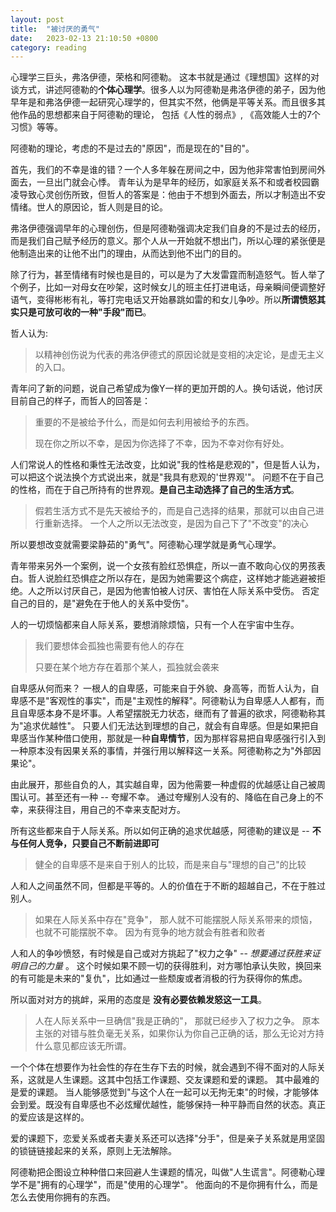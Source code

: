 ```yaml
---
layout: post
title:  "被讨厌的勇气"
date:   2023-02-13 21:10:50 +0800
category: reading
---
```


心理学三巨头，弗洛伊德，荣格和阿德勒。 这本书就是通过《理想国》这样的对谈方式，讲述阿德勒的**个体心理学**。很多人以为阿德勒是弗洛伊德的弟子，因为他早年是和弗洛伊德一起研究心理学的，但其实不然，他俩是平等关系。而且很多其他作品的思想都来自于阿德勒的理论， 包括《人性的弱点》, 《高效能人士的7个习惯》等等。 

阿德勒的理论，考虑的不是过去的"原因"，而是现在的"目的"。

首先，我们的不幸是谁的错？一个人多年躲在房间之中，因为他非常害怕到房间外面去，一旦出门就会心悸。 青年认为是早年的经历，如家庭关系不和或者校园霸凌导致心灵创伤所致，但哲人的答案是：他由于不想到外面去，所以才制造出不安情绪。世人的原因论，哲人则是目的论。

弗洛伊德强调早年的心理创伤，但是阿德勒强调决定我们自身的不是过去的经历，而是我们自己赋予经历的意义。那个人从一开始就不想出门，所以心理的紧张便是他制造出来的让他不出门的理由，从而达到他不出门的目的。

除了行为，甚至情绪有时候也是目的，可以是为了大发雷霆而制造怒气。哲人举了个例子，比如一对母女在吵架，这时候女儿的班主任打进电话，母亲瞬间便调整好语气，变得彬彬有礼，等打完电话又开始暴跳如雷的和女儿争吵。所以**所谓愤怒其实只是可放可收的一种"手段"而已**。 

哲人认为:

> 以精神创伤说为代表的弗洛伊德式的原因论就是变相的决定论，是虚无主义的入口。 

青年问了新的问题，说自己希望成为像Y一样的更加开朗的人。换句话说，他讨厌目前自己的样子，而哲人的回答是：

> 重要的不是被给予什么，而是如何去利用被给予的东西。
> 
> 现在你之所以不幸，是因为你选择了不幸，因为不幸对你有好处。

人们常说人的性格和秉性无法改变，比如说"我的性格是悲观的"，但是哲人认为，可以把这个说法换个方式说出来，就是"我具有悲观的'世界观'"。 问题不在于自己的性格，而在于自己所持有的世界观。**是自己主动选择了自己的生活方式**。 

> 假若生活方式不是先天被给予的，而是自己选择的结果，那就可以由自己进行重新选择。
> 一个人之所以无法改变，是因为自己下了"不改变"的决心

所以要想改变就需要梁静茹的"勇气"。阿德勒心理学就是勇气心理学。

青年带来另外一个案例，说一个女孩有脸红恐惧症，所以一直不敢向心仪的男孩表白。哲人说脸红恐惧症之所以存在，是因为她需要这个病症，这样她才能逃避被拒绝。人之所以讨厌自己，是因为他害怕被人讨厌、害怕在人际关系中受伤。 否定自己的目的，是"避免在于他人的关系中受伤"。 

人的一切烦恼都来自人际关系，要想消除烦恼，只有一个人在宇宙中生存。

> 我们要想体会孤独也需要有他人的存在
> 
> 只要在某个地方存在着那个某人，孤独就会袭来

自卑感从何而来？ 一根人的自卑感，可能来自于外貌、身高等，而哲人认为，自卑感不是"客观性的事实"，而是"主观性的解释"。阿德勒认为自卑感人人都有，而且自卑感本身不是坏事。人希望摆脱无力状态，继而有了普遍的欲求，阿德勒称其为"追求优越性"。 只要人们无法达到理想的自己，就会有自卑感。但是如果把自卑感当作某种借口使用，那就是一种**自卑情节**，因为那样容易把自卑感强行引入到一种原本没有因果关系的事情，并强行用以解释这一关系。阿德勒称之为"外部因果论"。 

由此展开，那些自负的人，其实越自卑，因为他需要一种虚假的优越感让自己被周围认可。甚至还有一种 -- 夸耀不幸。 通过夸耀别人没有的、降临在自己身上的不幸，来获得注目，用自己的不幸来支配对方。

所有这些都来自于人际关系。所以如何正确的追求优越感，阿德勒的建议是 -- **不与任何人竞争，只要自己不断前进即可**

> 健全的自卑感不是来自于别人的比较，而是来自与"理想的自己"的比较

人和人之间虽然不同，但都是平等的。人的价值在于不断的超越自己，不在于胜过别人。

> 如果在人际关系中存在"竞争"， 那人就不可能摆脱人际关系带来的烦恼，也就不可能摆脱不幸。 因为有竞争的地方就会有胜者和败者

人和人的争吵愤怒，有时候是自己或对方挑起了"权力之争"  --  *想要通过获胜来证明自己的力量* 。 这个时候如果不顾一切的获得胜利，对方哪怕承认失败，换回来的有可能是未来的"复仇"，比如通过一些颓废或者消极的行为获得你的焦虑。

所以面对对方的挑衅，采用的态度是 **没有必要依赖发怒这一工具**。 

> 人在人际关系中一旦确信"我是正确的"， 那就已经步入了权力之争。 原本主张的对错与胜负毫无关系，如果你认为你自己正确的话，那么无论对方持什么意见都应该无所谓。

一个个体在想要作为社会性的存在生存下去的时候，就会遇到不得不面对的人际关系，这就是人生课题。这其中包括工作课题、交友课题和爱的课题。 其中最难的是爱的课题。 当人能够感觉到"与这个人在一起可以无拘无束"的时候，才能够体会到爱。既没有自卑感也不必炫耀优越性，能够保持一种平静而自然的状态。真正的爱应该是这样的。 

爱的课题下，恋爱关系或者夫妻关系还可以选择"分手"，但是亲子关系就是用坚固的锁链链接起来的关系，原则上无法解除。 

阿德勒把企图设立种种借口来回避人生课题的情况，叫做"人生谎言"。阿德勒心理学不是"拥有的心理学"，而是"使用的心理学"。 他面向的不是你拥有什么，而是怎么去使用你拥有的东西。